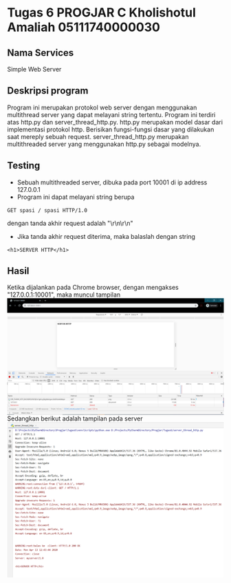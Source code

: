 # Tugas 6 PROGJAR C Kholishotul Amaliah 05111740000030

## Nama Services
Simple Web Server

## Deskripsi program
Program ini merupakan protokol web server dengan menggunakan multithread server yang dapat melayani string tertentu. Program ini terdiri atas http.py dan server_thread_http.py. http.py merupakan model dasar dari implementasi protokol http. Berisikan fungsi-fungsi dasar yang dilakukan saat mereply sebuah request. server_thread_http.py merupakan multithreaded server yang menggunakan http.py sebagai modelnya.<br>

## Testing
* Sebuah multithreaded server, dibuka pada port 10001 di ip address 127.0.0.1
* Program ini dapat melayani string berupa
```
GET spasi / spasi HTTP/1.0
```
dengan tanda akhir request adalah "\r\n\r\n"
* Jika tanda akhir request diterima, maka balaslah dengan string 
```
<h1>SERVER HTTP</h1>
```

## Hasil
Ketika dijalankan pada Chrome browser, dengan mengakses "127.0.0.1:10001", maka muncul tampilan<br>
<img src="ss_browser.PNG" style="float: left;"/><br><br>
Sedangkan berikut adalah tampilan pada server<br>
<img src="ss_server.PNG" style="float: left;"/><br>
